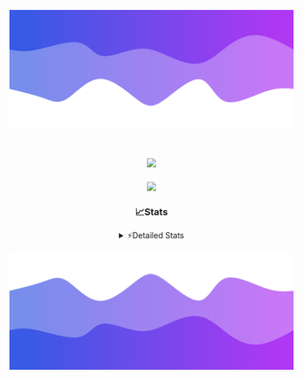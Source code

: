 ![Header](./header.png)
<div align="center">

<h1 align="center">
  <a href="https://git.io/typing-svg">
    <img src="https://readme-typing-svg.herokuapp.com/?lines=Hello,+There!+👋;This+is+chicho.;CEO+on+Hely+Development....;&center=true&size=25">
  </a>
</h1>
  
<p align="center">
  <img src="https://lanyard.cnrad.dev/api/852683595378196480" />
</p>

### 📈Stats
<details>
    <summary> ⚡Detailed Stats</summary>
    <br/>

<!--START_SECTION:waka-->
![Code Time](http://img.shields.io/badge/Code%20Time-421%20hrs%2039%20mins-blue)

![Profile Views](http://img.shields.io/badge/Profile%20Views-26-blue)

**🐱 My GitHub Data** 

> 📦 43.5 kB Used in GitHub's Storage 
 > 
> 🏆 27 Contributions in the Year 2023
 > 
> 🚫 Not Opted to Hire
 > 
> 📜 8 Public Repositories 
 > 
> 🔑 9 Private Repositories 
 > 
**I'm a Night 🦉** 

```text
🌞 Morning                17 commits          █░░░░░░░░░░░░░░░░░░░░░░░░   05.72 % 
🌆 Daytime                31 commits          ███░░░░░░░░░░░░░░░░░░░░░░   10.44 % 
🌃 Evening                146 commits         ████████████░░░░░░░░░░░░░   49.16 % 
🌙 Night                  103 commits         █████████░░░░░░░░░░░░░░░░   34.68 % 
```
📅 **I'm Most Productive on Tuesday** 

```text
Monday                   19 commits          ██░░░░░░░░░░░░░░░░░░░░░░░   06.40 % 
Tuesday                  69 commits          ██████░░░░░░░░░░░░░░░░░░░   23.23 % 
Wednesday                54 commits          █████░░░░░░░░░░░░░░░░░░░░   18.18 % 
Thursday                 37 commits          ███░░░░░░░░░░░░░░░░░░░░░░   12.46 % 
Friday                   36 commits          ███░░░░░░░░░░░░░░░░░░░░░░   12.12 % 
Saturday                 31 commits          ███░░░░░░░░░░░░░░░░░░░░░░   10.44 % 
Sunday                   51 commits          ████░░░░░░░░░░░░░░░░░░░░░   17.17 % 
```


📊 **This Week I Spent My Time On** 

```text
🕑︎ Time Zone: America/Argentina/Buenos_Aires

💬 Programming Languages: 
HTML                     8 hrs 58 mins       █████████████░░░░░░░░░░░░   51.46 % 
Python                   3 hrs 52 mins       ██████░░░░░░░░░░░░░░░░░░░   22.20 % 
Astro                    2 hrs 42 mins       ████░░░░░░░░░░░░░░░░░░░░░   15.58 % 
JavaScript               1 hr 43 mins        ██░░░░░░░░░░░░░░░░░░░░░░░   09.88 % 
Bash                     8 mins              ░░░░░░░░░░░░░░░░░░░░░░░░░   00.85 % 

🔥 Editors: 
VS Code                  17 hrs 25 mins      █████████████████████████   100.00 % 

🐱‍💻 Projects: 
Unknown Project          14 hrs 10 mins      ████████████████████░░░░░   81.30 % 
astrodev                 2 hrs 53 mins       ████░░░░░░░░░░░░░░░░░░░░░   16.55 % 
Coder                    22 mins             █░░░░░░░░░░░░░░░░░░░░░░░░   02.15 % 

💻 Operating System: 
Windows                  17 hrs 25 mins      █████████████████████████   100.00 % 
```

**I Mostly Code in JavaScript** 

```text
JavaScript               8 repos             ████████░░░░░░░░░░░░░░░░░   33.33 % 
CSS                      4 repos             ████░░░░░░░░░░░░░░░░░░░░░   16.67 % 
HTML                     3 repos             ███░░░░░░░░░░░░░░░░░░░░░░   12.50 % 
C#                       2 repos             ██░░░░░░░░░░░░░░░░░░░░░░░   08.33 % 
Batchfile                1 repo              █░░░░░░░░░░░░░░░░░░░░░░░░   04.17 % 
```




 Last Updated on 04/10/2023 06:16:37 UTC
<!--END_SECTION:waka-->
</details>

![Footer](./footer.png)
